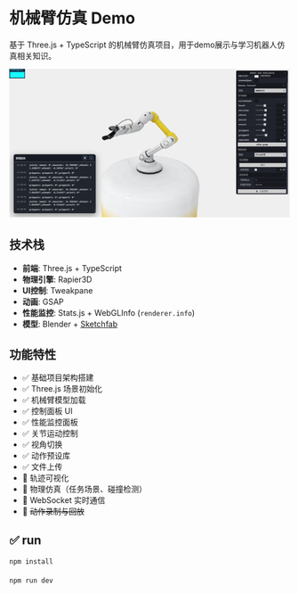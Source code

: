 # 机械臂仿真 Demo

基于 Three.js + TypeScript 的机械臂仿真项目，用于demo展示与学习机器人仿真相关知识。

![机械臂仿真效果预览](./preview.png)

## 技术栈

- **前端**: Three.js + TypeScript
- **物理引擎**: Rapier3D
- **UI控制**: Tweakpane
- **动画**: GSAP
- **性能监控**: Stats.js + WebGLInfo (`renderer.info`)
- **模型**: Blender + [Sketchfab](https://skfb.ly/oOSqr)

## 功能特性

- ✅ 基础项目架构搭建
- ✅ Three.js 场景初始化
- ✅ 机械臂模型加载
- ✅ 控制面板 UI
- ✅ 性能监控面板
- ✅ 关节运动控制
- ✅ 视角切换
- ✅ 动作预设库
- ✅ 文件上传
- 🔄 轨迹可视化
- 🔄 物理仿真（任务场景、碰撞检测）
- 🔄 WebSocket 实时通信
- 🔄 ~~动作录制与回放~~

## ✅ run

```bash
npm install

npm run dev
```
